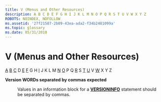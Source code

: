 ```yaml
---
title: V (Menus and Other Resources)
description: A B C D E F G H I J K L M N O P Q R S T U V W X Y Z
ROBOTS: NOINDEX, NOFOLLOW
ms.assetid: '27f21587-2b09-43ea-ada2-f34b2481099a'
ms.topic: glossary
ms.date: 05/31/2018
---
```


# V (Menus and Other Resources)

[A](a.md) [B](b.md) [C](c.md) D [E](e.md) [F](f.md) G H [I](i.md) J K L M [N](n.md) [O](o.md) P Q [R](r.md) S [T](t.md) [U](u.md) V [W](w.md) X Y Z

<dl> <dt>

<span id="tools.v_1_gly"></span><span id="TOOLS.V_1_GLY"></span>**Version WORDs separated by commas expected**
</dt> <dd>

Values in an information block for a [**VERSIONINFO**](versioninfo-resource.md) statement should be separated by commas.

</dd> </dl>

 

 




